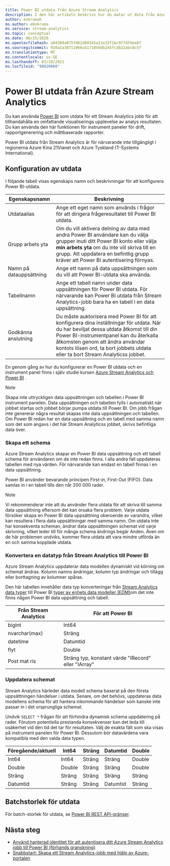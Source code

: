 ```yaml
---
title: Power BI utdata från Azure Stream Analytics
description: I den här artikeln beskrivs hur du matar ut data från Azure Stream Analytics till Power BI.
author: enkrumah
ms.author: ebnkruma
ms.service: stream-analytics
ms.topic: conceptual
ms.date: 08/25/2020
ms.openlocfilehash: a94389a075fd62d80345a21e32f1bc977dfdee87
ms.sourcegitcommit: 910a1a38711966cb171050db245fc3b22abc8c5f
ms.translationtype: MT
ms.contentlocale: sv-SE
ms.lasthandoff: 03/19/2021
ms.locfileid: "98020068"
---
```

# <a name="power-bi-output-from-azure-stream-analytics"></a>Power BI utdata från Azure Stream Analytics

Du kan använda [Power BI](https://powerbi.microsoft.com/) som utdata för ett Stream Analytics jobb för att tillhandahålla en omfattande visualiserings upplevelse av analys resultaten. Du kan använda den här funktionen för instrument paneler för drift, rapportgenerering och måttbaserade rapporter.

Power BI utdata från Stream Analytics är för närvarande inte tillgängligt i regionerna Azure Kina 21Vianet och Azure Tyskland (T-Systems International).

## <a name="output-configuration"></a>Konfiguration av utdata

I följande tabell visas egenskaps namn och beskrivningar för att konfigurera Power BI-utdata.

| Egenskapsnamn | Beskrivning |
| --- | --- |
| Utdataalias |Ange ett eget namn som används i frågor för att dirigera frågeresultatet till Power BI utdata. |
| Grupp arbets yta |Om du vill aktivera delning av data med andra Power BI användare kan du välja grupper inuti ditt Power BI konto eller välja **min arbets yta** om du inte vill skriva till en grupp. Att uppdatera en befintlig grupp kräver att Power BI autentisering förnyas. |
| Namn på datauppsättning |Ange ett namn på data uppsättningen som du vill att Power BI-utdata ska använda. |
| Tabellnamn |Ange ett tabell namn under data uppsättningen för Power BI utdata. För närvarande kan Power BI utdata från Stream Analytics-jobb bara ha en tabell i en data uppsättning. |
| Godkänna anslutning | Du måste auktorisera med Power BI för att konfigurera dina inställningar för utdata. När du har beviljat dessa utdata åtkomst till din Power BI-instrumentpanel kan du återkalla åtkomsten genom att ändra användar kontots lösen ord, ta bort jobbets utdata eller ta bort Stream Analyticss jobbet. | 

En genom gång av hur du konfigurerar en Power BI utdata och en instrument panel finns i själv studie kursen [Azure Stream Analytics och Power BI](stream-analytics-power-bi-dashboard.md) .

> [!NOTE]
> Skapa inte uttryckligen data uppsättningen och tabellen i Power BI instrument panelen. Data uppsättningen och tabellen fylls i automatiskt när jobbet startas och jobbet börjar pumpa utdata till Power BI. Om jobb frågan inte genererar några resultat skapas inte data uppsättningen och tabellen. Om Power BI redan har en data uppsättning och en tabell med samma namn som det som angavs i det här Stream Analyticss jobbet, skrivs befintliga data över.
>

### <a name="create-a-schema"></a>Skapa ett schema

Azure Stream Analytics skapar en Power BI data uppsättning och ett tabell schema för användaren om de inte redan finns. I alla andra fall uppdateras tabellen med nya värden. För närvarande kan endast en tabell finnas i en data uppsättning. 

Power BI använder bevarande principen First-in, First-Out (FIFO). Data samlas in i en tabell tills den når 200 000 rader.

> [!NOTE]
> Vi rekommenderar inte att du använder flera utdata för att skriva till samma data uppsättning eftersom det kan orsaka flera problem. Varje utdata försöker skapa en Power BI data uppsättning oberoende av varandra, vilket kan resultera i flera data uppsättningar med samma namn. Om utdata inte har konsekventa scheman, ändrar data uppsättningen schemat vid varje skrivning, vilket leder till för många schema ändrings begär Anden. Även om de här problemen undviks, kommer flera utdata att vara mindre utförda än en och samma kopplade utdata.

### <a name="convert-a-data-type-from-stream-analytics-to-power-bi"></a>Konvertera en datatyp från Stream Analytics till Power BI

Azure Stream Analytics uppdaterar data modellen dynamiskt vid körning om schemat ändras. Kolumn namns ändringar, kolumn typ ändringar och tillägg eller borttagning av kolumner spåras.

Den här tabellen innehåller data typ konverteringar från [Stream Analytics data typer](/stream-analytics-query/data-types-azure-stream-analytics) till Power BI [typer av enhets data modeller (EDM)](/dotnet/framework/data/adonet/entity-data-model)om det inte finns någon Power BI data uppsättning och tabell.

Från Stream Analytics | För att Power BI
-----|-----
bigint | Int64
nvarchar(max) | Sträng
datetime | Datumtid
flyt | Double
Post mat ris | Sträng typ, konstant värde "IRecord" eller "IArray"

### <a name="update-the-schema"></a>Uppdatera schemat

Stream Analytics härleder data modell schema baserat på den första uppsättningen händelser i utdata. Senare, om det behövs, uppdateras data modellens schema för att hantera inkommande händelser som kanske inte passar in i det ursprungliga schemat.

Undvik `SELECT *` frågan för att förhindra dynamisk schema uppdatering på rader. Förutom potentiella prestanda konsekvenser kan det leda till osäkerhet vid den tid det tar för resultaten. Välj de exakta fält som ska visas på instrument panelen för Power BI. Dessutom bör datavärdena vara kompatibla med den valda data typen.

Föregående/aktuell | Int64 | Sträng | Datumtid | Double
-----------------|-------|--------|----------|-------
Int64 | Int64 | Sträng | Sträng | Double
Double | Double | Sträng | Sträng | Double
Sträng | Sträng | Sträng | Sträng | Sträng 
Datumtid | Sträng | Sträng |  Datumtid | Sträng

## <a name="output-batch-size"></a>Batchstorlek för utdata

För batch-storlek för utdata, se [Power BI REST API-gränser](/power-bi/developer/automation/api-rest-api-limitations).

## <a name="next-steps"></a>Nästa steg

* [Använd hanterad identitet för att autentisera ditt Azure Stream Analytics jobb till Power BI (förhands granskning)](powerbi-output-managed-identity.md)
* [Snabbstart: Skapa ett Stream Analytics-jobb med hjälp av Azure-portalen](stream-analytics-quick-create-portal.md)